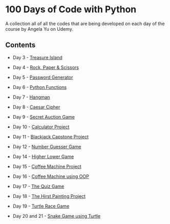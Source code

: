 # 100 Days of Code with Python

A collection all of all the codes that are being developed on each day of the course by Angela Yu on Udemy.

## Contents
- Day 3 - [Treasure Island](https://github.com/Akanksha928/100-Days-of-Code/blob/main/Day3.py)

- Day 4 - [Rock, Paper & Scissors](https://github.com/Akanksha928/100-Days-of-Code/blob/main/Day4.py)

- Day 5 - [Password Generator](https://github.com/Akanksha928/100-Days-of-Code/blob/main/Day5.py)

- Day 6 - [Python Functions](https://github.com/Akanksha928/100-Days-of-Code/blob/main/Day6.py)

- Day 7 - [Hangman](https://github.com/Akanksha928/100-Days-of-Code/tree/main/Day7)

- Day 8 - [Caesar Cipher](https://github.com/Akanksha928/100-Days-of-Code/tree/main/Day8)

- Day 9 - [Secret Auction Game](https://github.com/Akanksha928/100-Days-of-Code/tree/main/Day9)

- Day 10 - [Calculator Project](https://github.com/Akanksha928/100-Days-of-Code/tree/main/Day10)

- Day 11 - [Blackjack Capstone Project](https://github.com/Akanksha928/100-Days-of-Code/tree/main/Day11)

- Day 12 - [Number Guesser Game](https://github.com/Akanksha928/100-Days-of-Code/tree/main/Day12)

- Day 14 - [Higher Lower Game ](https://github.com/Akanksha928/100-Days-of-Code/tree/main/Day14)

- Day 15 - [Coffee Machine Project](https://github.com/Akanksha928/100-Days-of-Code/tree/main/Day15)

- Day 16 - [Coffee Machine using OOP](https://github.com/Akanksha928/100-Days-of-Code/tree/main/Day16)

- Day 17 - [The Quiz Game](https://github.com/Akanksha928/100-Days-of-Code/tree/main/Day17)

- Day 18 - [The Hirst Painting Project](https://github.com/Akanksha928/100-Days-of-Code/tree/main/Day18)

- Day 19 - [Turtle Race Game](https://github.com/Akanksha928/100-Days-of-Code/tree/main/Day19)

- Day 20 and 21 - [Snake Game using Turtle](https://github.com/Akanksha928/100-Days-of-Code/tree/main/Day20%2621)

